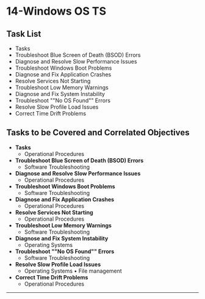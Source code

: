 # 14-Windows OS TS

## Task List
- Tasks
- Troubleshoot Blue Screen of Death (BSOD) Errors
- Diagnose and Resolve Slow Performance Issues
- Troubleshoot Windows Boot Problems
- Diagnose and Fix Application Crashes
- Resolve Services Not Starting
- Troubleshoot Low Memory Warnings
- Diagnose and Fix System Instability
- Troubleshoot ""No OS Found"" Errors
- Resolve Slow Profile Load Issues
- Correct Time Drift Problems

## Tasks to be Covered and Correlated Objectives

- **Tasks**  
  - Operational Procedures
- **Troubleshoot Blue Screen of Death (BSOD) Errors**  
  - Software Troubleshooting
- **Diagnose and Resolve Slow Performance Issues**  
  - Operational Procedures
- **Troubleshoot Windows Boot Problems**  
  - Software Troubleshooting
- **Diagnose and Fix Application Crashes**  
  - Operational Procedures
- **Resolve Services Not Starting**  
  - Operational Procedures
- **Troubleshoot Low Memory Warnings**  
  - Software Troubleshooting
- **Diagnose and Fix System Instability**  
  - Operating Systems
- **Troubleshoot ""No OS Found"" Errors**  
  - Software Troubleshooting
- **Resolve Slow Profile Load Issues**  
  - Operating Systems • File management
- **Correct Time Drift Problems**  
  - Operational Procedures

---


